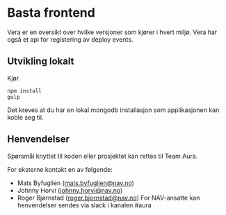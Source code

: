 # Basta frontend

Vera er en oversikt over hvilke versjoner som kjører i hvert miljø. Vera har også et api for registering av deploy events.


## Utvikling lokalt

Kjør

```console
npm install
gulp
```

Det kreves at du har en lokal mongodb installasjon som applikasjonen kan koble seg til. 


## Henvendelser

Spørsmål knyttet til koden eller prosjektet kan rettes til Team Aura.



For eksterne kontakt en av følgende:

- Mats Byfuglien (mats.byfuglien@nav.no)
- Johnny Horvi (johnny.horvi@nav.no)
- Roger Bjørnstad (roger.bjornstad@nav.no)
For NAV-ansatte kan henvendelser sendes via slack i kanalen #aura
